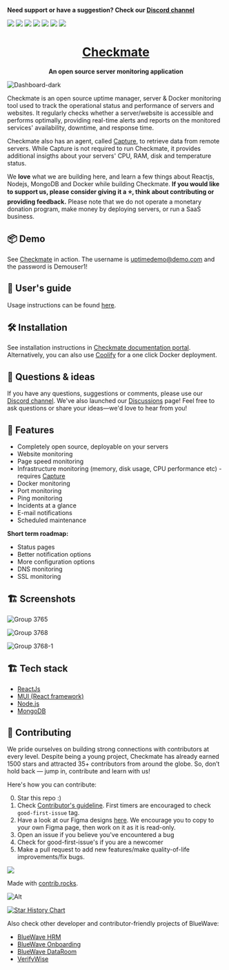**Need support or have a suggestion? Check our [Discord channel](https://discord.gg/NAb6H3UTjK)**

![](https://img.shields.io/github/license/bluewave-labs/bluewave-uptime)
![](https://img.shields.io/github/repo-size/bluewave-labs/bluewave-uptime)
![](https://img.shields.io/github/commit-activity/w/bluewave-labs/bluewave-uptime)
![](https://img.shields.io/github/last-commit/bluewave-labs/bluewave-uptime)
![](https://img.shields.io/github/languages/top/bluewave-labs/bluewave-uptime)
![](https://img.shields.io/github/issues-pr/bluewave-labs/bluewave-uptime)
![](https://img.shields.io/github/issues/bluewave-labs/bluewave-uptime)

<h1 align="center"><a href="https://bluewavelabs.ca" target="_blank">Checkmate</a></h1>

<p align="center"><strong>An open source server monitoring application</strong></p>

![Dashboard-dark](https://github.com/user-attachments/assets/db875138-164f-453c-a75e-889f88747578)

Checkmate is an open source uptime manager, server & Docker monitoring tool used to track the operational status and performance of servers and websites. It regularly checks whether a server/website is accessible and performs optimally, providing real-time alerts and reports on the monitored services' availability, downtime, and response time. 

Checkmate also has an agent, called [Capture](https://github.com/bluewave-labs/capture), to retrieve data from remote servers. While Capture is not required to run Checkmate, it provides additional insigths about your servers' CPU, RAM, disk and temperature status.

We **love** what we are building here, and learn a few things about Reactjs, Nodejs, MongoDB and Docker while building Checkmate. **If you would like to support us, please consider giving it a ⭐, think about contributing or providing feedback.** Please note that we do not operate a monetary donation program, make money by deploying servers, or run a SaaS business.

## 📦 Demo

See [Checkmate](https://checkmate-demo.bluewavelabs.ca/) in action. The username is uptimedemo@demo.com and the password is Demouser1!

## 🔗 User's guide

Usage instructions can be found [here](https://bluewavelabs.gitbook.io/checkmate).

## 🛠️ Installation

See installation instructions in [Checkmate documentation portal](https://bluewavelabs.gitbook.io/checkmate/quickstart). Alternatively, you can also use [Coolify](https://coolify.io/) for a one click Docker deployment.

## 💚 Questions & ideas

If you have any questions, suggestions or comments, please use our [Discord channel](https://discord.gg/NAb6H3UTjK). We've also launched our [Discussions](https://github.com/bluewave-labs/bluewave-uptime/discussions) page! Feel free to ask questions or share your ideas—we'd love to hear from you!

## 🧩 Features

- Completely open source, deployable on your servers
- Website monitoring
- Page speed monitoring
- Infrastructure monitoring (memory, disk usage, CPU performance etc) - requires [Capture](https://github.com/bluewave-labs/capture)
- Docker monitoring
- Port monitoring
- Ping monitoring
- Incidents at a glance
- E-mail notifications
- Scheduled maintenance

**Short term roadmap:**

- Status pages
- Better notification options
- More configuration options
- DNS monitoring
- SSL monitoring

## 🏗️ Screenshots

![Group 3765](https://github.com/user-attachments/assets/8e8144f2-a769-4707-8ea1-99cf758284a8)

![Group 3768](https://github.com/user-attachments/assets/05aed2f2-2cf7-487f-879b-cf8bfb0e9241)

![Group 3768-1](https://github.com/user-attachments/assets/d4ee4bcf-4d69-4e4a-9bce-fd3541129c24)

## 🏗️ Tech stack

- [ReactJs](https://react.dev/)
- [MUI (React framework)](https://mui.com/)
- [Node.js](https://nodejs.org/en)
- [MongoDB](https://mongodb.com)

## 🤝 Contributing

We pride ourselves on building strong connections with contributors at every level. Despite being a young project, Checkmate has already earned 1500 stars and attracted 35+ contributors from around the globe. So, don’t hold back — jump in, contribute and learn with us!

Here's how you can contribute:

0. Star this repo :)
1. Check [Contributor's guideline](https://github.com/bluewave-labs/bluewave-uptime/blob/master/CONTRIBUTING.md). First timers are encouraged to check `good-first-issue` tag.
2. Have a look at our Figma designs [here](https://www.figma.com/design/RPSfaw66HjzSwzntKcgDUV/Uptime-Genie?node-id=0-1&t=WqOFv9jqNTFGItpL-1). We encourage you to copy to your own Figma page, then work on it as it is read-only.
3. Open an issue if you believe you've encountered a bug
4. Check for good-first-issue's if you are a newcomer
5. Make a pull request to add new features/make quality-of-life improvements/fix bugs.

<a href="https://github.com/bluewave-labs/bluewave-uptime/graphs/contributors">
  <img src="https://contrib.rocks/image?repo=bluewave-labs/bluewave-uptime" />
</a>

Made with [contrib.rocks](https://contrib.rocks).

![Alt](https://repobeats.axiom.co/api/embed/c35d999c82dbb31e967427ea4166c14da4172e73.svg "Repobeats analytics image")

[![Star History Chart](https://api.star-history.com/svg?repos=bluewave-labs/bluewave-uptime&type=Date)](https://star-history.com/#bluewave-labs/bluewave-uptime&Date)

Also check other developer and contributor-friendly projects of BlueWave:

- [BlueWave HRM](https://github.com/bluewave-labs/bluewave-hrm)
- [BlueWave Onboarding](https://github.com/bluewave-labs/bluewave-onboarding)
- [BlueWave DataRoom](https://github.com/bluewave-labs/bluewave-dataroom)
- [VerifyWise](https://github.com/bluewave-labs/verifywise)

